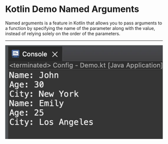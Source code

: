 # Kotlin Demo Named Arguments


Named arguments is a feature in Kotlin that allows you to pass arguments to a function by specifying the name of the parameter along with the value, instead of relying solely on the order of the parameters.

___

[![Vaibhav Mojidra - 1.jpeg](https://raw.githubusercontent.com/VaibhavMojidra/Kotlin---Demo-Named-Arguments/master/output/1.jpeg "Vaibhav Mojidra")](https://vaibhavmojidra.github.io/site/)
